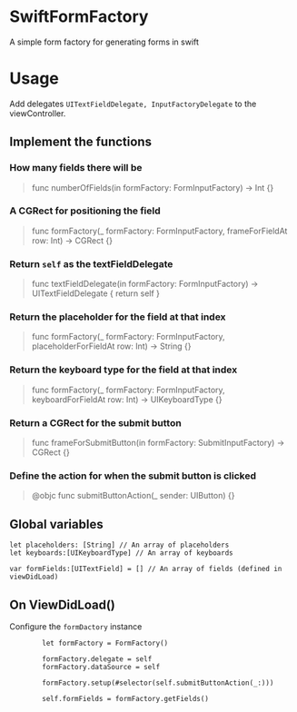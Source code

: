 # SwiftFormFactory
A simple form factory for generating forms in swift


# Usage

Add delegates `UITextFieldDelegate, InputFactoryDelegate` to the viewController.

## Implement the functions

### How many fields there will be
> func numberOfFields(in formFactory: FormInputFactory) -> Int {}

### A CGRect for positioning the field
> func formFactory(_ formFactory: FormInputFactory, frameForFieldAt row: Int) -> CGRect {}

### Return `self` as the textFieldDelegate
> func textFieldDelegate(in formFactory: FormInputFactory) -> UITextFieldDelegate {
>     return self
> }

### Return the placeholder for the field at that index
> func formFactory(_ formFactory: FormInputFactory, placeholderForFieldAt row: Int) -> String {}

### Return the keyboard type for the field at that index
> func formFactory(_ formFactory: FormInputFactory, keyboardForFieldAt row: Int) -> UIKeyboardType {}
    
### Return a CGRect for the submit button
> func frameForSubmitButton(in formFactory: SubmitInputFactory) -> CGRect {}

### Define the action for when the submit button is clicked
> @objc func submitButtonAction(_ sender: UIButton) {}

## Global variables
    let placeholders: [String] // An array of placeholders
    let keyboards:[UIKeyboardType] // An array of keyboards

    var formFields:[UITextField] = [] // An array of fields (defined in viewDidLoad)

## On ViewDidLoad()

Configure the `formDactory` instance

```
        let formFactory = FormFactory()
        
        formFactory.delegate = self
        formFactory.dataSource = self
        
        formFactory.setup(#selector(self.submitButtonAction(_:)))
        
        self.formFields = formFactory.getFields()

```